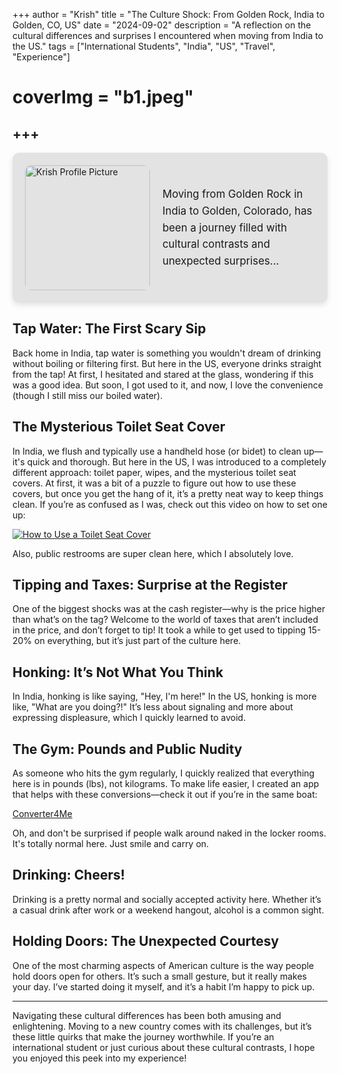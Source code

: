 +++
author = "Krish"
title = "The Culture Shock: From Golden Rock, India to Golden, CO, US"
date = "2024-09-02"
description = "A reflection on the cultural differences and surprises I encountered when moving from India to the US."
tags = ["International Students", "India", "US", "Travel", "Experience"]
# coverImg = "b1.jpeg"
+++
---
<div style="display: flex; flex-wrap: wrap; align-items: center; gap: 20px; background-color: rgba(0, 0, 0, 0.1); padding: 20px; border-radius: 10px; box-shadow: 0 4px 8px rgba(0, 0, 0, 0.1);">
    <img src="/images/b1.jpeg" alt="Krish Profile Picture" style="width: 200px; height: auto; flex-shrink: 0; border-radius: 10px;">
    <p style="flex: 1; font-size: 1.2em; line-height: 1.6em; color: inherit;">
        Moving from Golden Rock in India to Golden, Colorado, has been a journey filled with cultural contrasts and unexpected surprises...
    </p>
</div>

## Tap Water: The First Scary Sip

Back home in India, tap water is something you wouldn't dream of drinking without boiling or filtering first. But here in the US, everyone drinks straight from the tap! At first, I hesitated and stared at the glass, wondering if this was a good idea. But soon, I got used to it, and now, I love the convenience (though I still miss our boiled water).

## The Mysterious Toilet Seat Cover

In India, we flush and typically use a handheld hose (or bidet) to clean up—it's quick and thorough. But here in the US, I was introduced to a completely different approach: toilet paper, wipes, and the mysterious toilet seat covers. At first, it was a bit of a puzzle to figure out how to use these covers, but once you get the hang of it, it’s a pretty neat way to keep things clean. If you’re as confused as I was, check out this video on how to set one up:

[![How to Use a Toilet Seat Cover](https://img.youtube.com/vi/qE1Y-bMwqXc/0.jpg)](https://www.youtube.com/watch?v=qE1Y-bMwqXc)

Also, public restrooms are super clean here, which I absolutely love.

## Tipping and Taxes: Surprise at the Register

One of the biggest shocks was at the cash register—why is the price higher than what’s on the tag? Welcome to the world of taxes that aren’t included in the price, and don’t forget to tip! It took a while to get used to tipping 15-20% on everything, but it’s just part of the culture here.

## Honking: It’s Not What You Think

In India, honking is like saying, "Hey, I'm here!" In the US, honking is more like, "What are you doing?!" It’s less about signaling and more about expressing displeasure, which I quickly learned to avoid.

## The Gym: Pounds and Public Nudity

As someone who hits the gym regularly, I quickly realized that everything here is in pounds (lbs), not kilograms. To make life easier, I created an app that helps with these conversions—check it out if you’re in the same boat:

[Converter4Me](https://github.com/KrishnanN27/Converter4Me)

Oh, and don't be surprised if people walk around naked in the locker rooms. It's totally normal here. Just smile and carry on.

## Drinking: Cheers!

Drinking is a pretty normal and socially accepted activity here. Whether it’s a casual drink after work or a weekend hangout, alcohol is a common sight.

## Holding Doors: The Unexpected Courtesy

One of the most charming aspects of American culture is the way people hold doors open for others. It’s such a small gesture, but it really makes your day. I’ve started doing it myself, and it’s a habit I’m happy to pick up.

---

Navigating these cultural differences has been both amusing and enlightening. Moving to a new country comes with its challenges, but it’s these little quirks that make the journey worthwhile. If you’re an international student or just curious about these cultural contrasts, I hope you enjoyed this peek into my experience!
